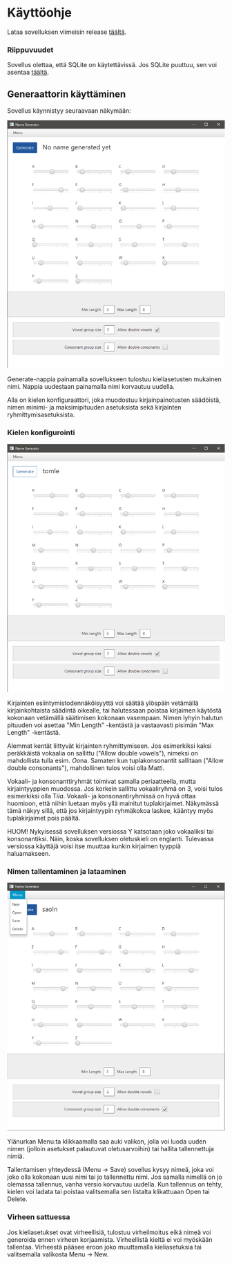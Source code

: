 # Käyttöohje
Lataa sovelluksen viimeisin release [täältä](https://github.com/Siipis/ot-harjoitustyo/releases).

### Riippuvuudet
Sovellus olettaa, että SQLite on käytettävissä. Jos SQLite puuttuu, sen voi asentaa [täältä](https://www.sqlite.org/).

## Generaattorin käyttäminen
Sovellus käynnistyy seuraavaan näkymään:

![sovelluksen perusnäkymä](kuvat/sovellus.png)

Generate-nappia painamalla sovellukseen tulostuu kieliasetusten mukainen nimi. Nappia uudestaan 
painamalla nimi korvautuu uudella.

Alla on kielen konfiguraattori, joka muodostuu kirjainpainotusten säädöistä, nimen 
minimi- ja maksimipituuden asetuksista sekä kirjainten ryhmittymisasetuksista.


### Kielen konfigurointi
![nimen generoiminen](kuvat/sovellus_generoitu_nimi.png)

Kirjainten esiintymistodennäköisyyttä voi säätää ylöspäin vetämällä kirjainkohtaista säädintä oikealle, 
tai halutessaan poistaa kirjaimen käytöstä kokonaan vetämällä säätimisen kokonaan vasempaan.
Nimen lyhyin halutun pituuden voi asettaa "Min Length" -kentästä ja vastaavasti pisimän "Max Length" -kentästä.

Alemmat kentät liittyvät kirjainten ryhmittymiseen. Jos esimerkiksi kaksi peräkkäistä vokaalia on sallittu
("Allow double vowels"), nimeksi on mahdollista tulla esim. *Oo*na. Samaten kun tuplakonsonantit sallitaan
("Allow double consonants"), mahdollinen tulos voisi olla Ma*tt*i. 

Vokaali- ja konsonanttiryhmät toimivat samalla periaatteella, mutta kirjaintyyppien muodossa. Jos korkein 
sallittu vokaaliryhmä on 3, voisi tulos esimerkiksi olla T*iia*. Vokaali- ja konsonantiryhmissä on hyvä ottaa
huomioon, että niihin luetaan myös yllä mainitut tuplakirjaimet. Näkymässä tämä näkyy sillä, että jos 
kirjaintyypin ryhmäkokoa laskee, kääntyy myös tuplakirjaimet pois päältä.

HUOM! Nykyisessä sovelluksen versiossa Y katsotaan joko vokaaliksi tai konsonantiksi. 
Näin, koska sovelluksen oletuskieli on englanti. Tulevassa versiossa käyttäjä voisi itse muuttaa kunkin 
kirjaimen tyyppiä haluamakseen.

### Nimen tallentaminen ja lataaminen
![valikko](kuvat/sovellus_menu.png)

Ylänurkan Menu:ta klikkaamalla saa auki valikon, jolla voi luoda uuden nimen (jolloin asetukset palautuvat oletusarvoihin)
tai hallita tallennettuja nimiä. 

Tallentamisen yhteydessä (Menu -> Save) sovellus kysyy nimeä, joka voi joko olla kokonaan uusi nimi tai jo tallennettu nimi. 
Jos samalla nimellä on jo olemassa tallennus, vanha versio korvautuu uudella. Kun tallennus on tehty, kielen voi 
ladata tai poistaa valitsemalla sen listalta klikattuaan Open tai Delete.

### Virheen sattuessa
Jos kieliasetukset ovat virheellisiä, tulostuu virheilmoitus eikä nimeä voi generoida ennen virheen korjaamista.
Virheellistä kieltä ei voi myöskään tallentaa. Virheestä pääsee eroon joko muuttamalla kieliasetuksia tai valitsemalla
valikosta Menu -> New.